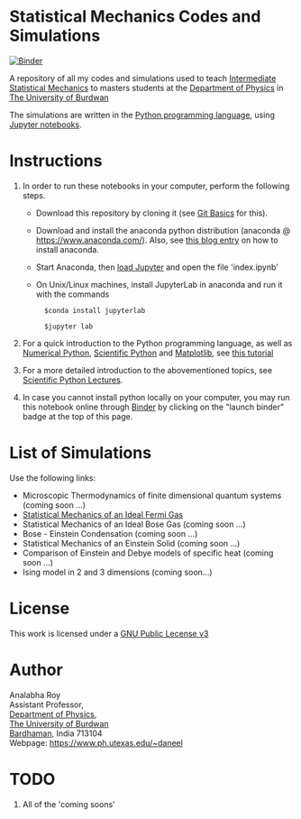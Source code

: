 Statistical Mechanics Codes and Simulations
============================================

[![Binder](https://mybinder.org/badge_logo.svg)](https://mybinder.org/v2/gh/hariseldon99/StatmechCodes/master)

A repository of all my codes and simulations used to teach [Intermediate Statistical Mechanics](https://bit.ly/mphys0401) to masters students at the 
[Department of Physics](https://sites.google.com/a/phys.buruniv.ac.in/physics/) in [The University of Burdwan](https://www.buruniv.ac.in/)

The simulations are written in the [Python programming language](https://www.python.org/about/gettingstarted/), using [Jupyter notebooks](https://jupyter.org/).

Instructions
=========================

1. In order to run these notebooks in your computer, perform the following steps.
    * Download this repository by cloning it (see [Git Basics](https://git-scm.com/book/en/v2/Git-Basics-Getting-a-Git-Repository)  for this).
    * Download and install the anaconda python distribution (anaconda @ https://www.anaconda.com/). Also, see [this blog entry](https://fangohr.github.io/blog/installation-of-python-spyder-numpy-sympy-scipy-pytest-matplotlib-via-anaconda.html) on how to install anaconda.
    * Start Anaconda, then [load Jupyter](https://docs.anaconda.com/anaconda/user-guide/getting-started/#run-python-in-a-jupyter-notebook) and open the file 'index.ipynb' 
    * On Unix/Linux machines, install JupyterLab in anaconda and run it with the commands
    
            $conda install jupyterlab
            
            $jupyter lab
            
            
2. For a quick introduction to the Python programming language, as well as [Numerical Python](https://numpy.org), [Scientific Python](https://scipy.org) and [Matplotlib](https://matplotlib.org), see [this tutorial](https://cs231n.github.io/python-numpy-tutorial/)

3. For a more detailed introduction to the abovementioned topics, see [Scientific Python Lectures](https://github.com/jrjohansson/scientific-python-lectures).

4. In case you cannot install python locally on your computer, you may run this notebook online through [Binder](https://mybinder.org) by clicking on the "launch binder" badge at the top of this page. 

List of Simulations
=========================

Use the following links:


* Microscopic Thermodynamics of finite dimensional quantum systems (coming soon ...)
* [Statistical Mechanics of an Ideal Fermi Gas](Fermigas_ChemPot.ipynb)
* Statistical Mechanics of an Ideal Bose Gas (coming soon ...)
* Bose - Einstein Condensation (coming soon ...)
* Statistical Mechanics of an Einstein Solid (coming soon ...)
* Comparison of Einstein and Debye models of specific heat (coming soon ...)
* Ising model in 2 and 3 dimensions (coming soon...)



License
=======

This work is licensed under a [GNU Public Lecense v3](LICENSE)



Author
=======

Analabha Roy  
Assistant Professor,  
[Department of Physics](https://sites.google.com/a/phys.buruniv.ac.in/physics/),  
[The University of Burdwan](https://www.buruniv.ac.in/)  
[Bardhaman](https://en.wikivoyage.org/wiki/Bardhaman), India 713104  
Webpage: https://www.ph.utexas.edu/~daneel

TODO
=======

1. All of the 'coming soons'